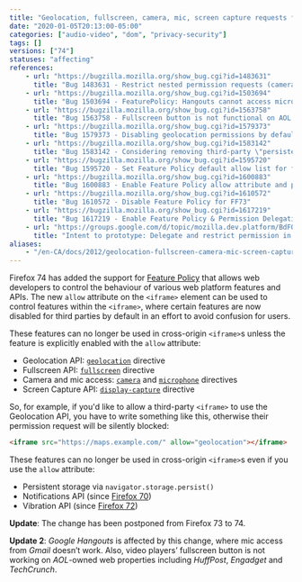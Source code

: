 ```yaml
---
title: "Geolocation, fullscreen, camera, mic, screen capture requests from cross-origin `<iframe>` are now disabled by default"
date: "2020-01-05T20:13:00-05:00"
categories: ["audio-video", "dom", "privacy-security"]
tags: []
versions: ["74"]
statuses: "affecting"
references:
    - url: "https://bugzilla.mozilla.org/show_bug.cgi?id=1483631"
      title: "Bug 1483631 - Restrict nested permission requests (camera/microphone/geolocation/screensharing) with Feature Policy"
    - url: "https://bugzilla.mozilla.org/show_bug.cgi?id=1503694"
      title: "Bug 1503694 - FeaturePolicy: Hangouts cannot access microphone from Gmail"
    - url: "https://bugzilla.mozilla.org/show_bug.cgi?id=1563758"
      title: "Bug 1563758 - Fullscreen button is not functional on AOL websites"
    - url: "https://bugzilla.mozilla.org/show_bug.cgi?id=1579373"
      title: "Bug 1579373 - Disabling geolocation permissions by default in cross-origin iframes"
    - url: "https://bugzilla.mozilla.org/show_bug.cgi?id=1583142"
      title: "Bug 1583142 - Considering removing third-party \"persistent-storage\" prompting support"
    - url: "https://bugzilla.mozilla.org/show_bug.cgi?id=1595720"
      title: "Bug 1595720 - Set Feature Policy default allow list for fullscreen to eself, disable third party by default"
    - url: "https://bugzilla.mozilla.org/show_bug.cgi?id=1600883"
      title: "Bug 1600883 - Enable Feature Policy allow attribute and permission delegation by default"
    - url: "https://bugzilla.mozilla.org/show_bug.cgi?id=1610572"
      title: "Bug 1610572 - Disable Feature Policy for FF73"
    - url: "https://bugzilla.mozilla.org/show_bug.cgi?id=1617219"
      title: "Bug 1617219 - Enable Feature Policy & Permission Delegation for Release 74"
    - url: "https://groups.google.com/d/topic/mozilla.dev.platform/BdFOMAuCGW8/discussion"
      title: "Intent to prototype: Delegate and restrict permission in third party context"
aliases:
    - "/en-CA/docs/2012/geolocation-fullscreen-camera-mic-screen-capture-requests-from-cross-origin-iframe-are-now-disabled-by-default/"
---
```

Firefox 74 has added the support for [Feature Policy](https://developer.mozilla.org/docs/Web/HTTP/Feature_Policy) that allows web developers to control the behaviour of various web platform features and APIs. The new `allow` attribute on the `<iframe>` element can be used to control features within the `<iframe>`, where certain features are now disabled for third parties by default in an effort to avoid confusion for users.

These features can no longer be used in cross-origin `<iframe>`s unless the feature is explicitly enabled with the `allow` attribute:

* Geolocation API: [`geolocation`](https://developer.mozilla.org/docs/Web/HTTP/Headers/Feature-Policy/geolocation) directive
* Fullscreen API: [`fullscreen`](https://developer.mozilla.org/docs/Web/HTTP/Headers/Feature-Policy/fullscreen) directive
* Camera and mic access: [`camera`](https://developer.mozilla.org/docs/Web/HTTP/Headers/Feature-Policy/camera) and [`microphone`](https://developer.mozilla.org/docs/Web/HTTP/Headers/Feature-Policy/microphone) directives
* Screen Capture API: [`display-capture`](https://developer.mozilla.org/docs/Web/HTTP/Headers/Feature-Policy/display-capture) directive

So, for example, if you'd like to allow a third-party `<iframe>` to use the Geolocation API, you have to write something like this, otherwise their permission request will be silently blocked:

```html
<iframe src="https://maps.example.com/" allow="geolocation"></iframe>
```

These features can no longer be used in cross-origin `<iframe>`s even if you use the `allow` attribute:

* Persistent storage via `navigator.storage.persist()`
* Notifications API (since [Firefox 70](https://www.fxsitecompat.dev/en-CA/docs/2019/notification-permission-requests-from-cross-origin-iframe-are-now-disallowed/))
* Vibration API (since [Firefox 72](https://www.fxsitecompat.dev/en-CA/docs/2019/vibration-api-can-no-longer-be-used-from-cross-origin-iframe/))

**Update**: The change has been postponed from Firefox 73 to 74.

**Update 2**: *Google Hangouts* is affected by this change, where mic access from *Gmail* doesn’t work. Also, video players’ fullscreen button is not working on *AOL*-owned web properties including *HuffPost*, *Engadget* and *TechCrunch*.
